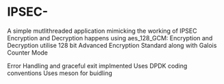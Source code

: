 # IPSEC-
A simple mutlithreaded application mimicking the working of IPSEC 
Encryption and Decryption happens using aes_128_GCM:
    Encryption and Decryption utilise 128 bit Advanced Encryption Standard along with Galois Counter Mode 

Error Handling and graceful exit implmented
Uses DPDK coding conventions
Uses meson for buidling 
